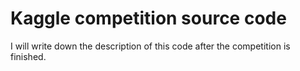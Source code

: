# Kaggle competition source code

I will write down the description of this code after the competition is finished. 
